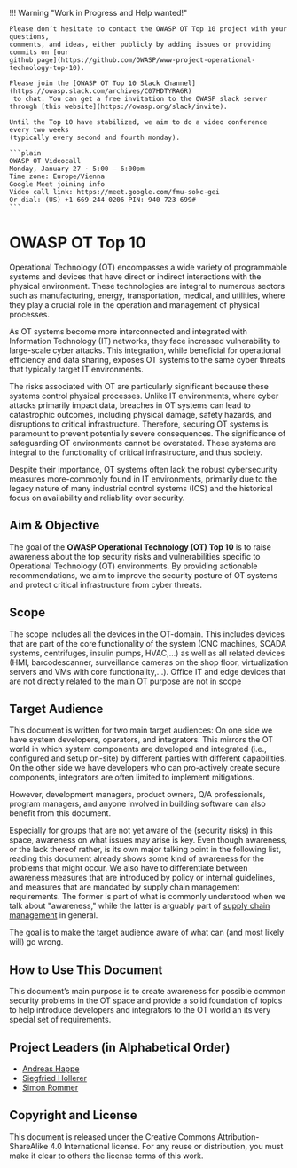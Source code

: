 !!! Warning "Work in Progress and Help wanted!"

    Please don’t hesitate to contact the OWASP OT Top 10 project with your questions, 
    comments, and ideas, either publicly by adding issues or providing commits on [our
    github page](https://github.com/OWASP/www-project-operational-technology-top-10).

    Please join the [OWASP OT Top 10 Slack Channel](https://owasp.slack.com/archives/C07HDTYRA6R)
     to chat. You can get a free invitation to the OWASP slack server
    through [this website](https://owasp.org/slack/invite).

    Until the Top 10 have stabilized, we aim to do a video conference every two weeks
    (typically every second and fourth monday).

    ```plain
    OWASP OT Videocall
    Monday, January 27 · 5:00 – 6:00pm
    Time zone: Europe/Vienna
    Google Meet joining info
    Video call link: https://meet.google.com/fmu-sokc-gei
    Or dial: ‪(US) +1 669-244-0206‬ PIN: ‪940 723 699‬#
    ```

# OWASP OT Top 10

Operational Technology (OT) encompasses a wide variety of programmable systems and devices that have direct or indirect interactions with the physical environment. These technologies are integral to numerous sectors such as manufacturing, energy, transportation, medical, and utilities, where they play a crucial role in the operation and management of physical processes.

As OT systems become more interconnected and integrated with Information Technology (IT) networks, they face increased vulnerability to large-scale cyber attacks. This integration, while beneficial for operational efficiency and data sharing, exposes OT systems to the same cyber threats that typically target IT environments.

The risks associated with OT are particularly significant because these systems control physical processes. Unlike IT environments, where cyber attacks primarily impact data, breaches in OT systems can lead to catastrophic outcomes, including physical damage, safety hazards, and disruptions to critical infrastructure. Therefore, securing OT systems is paramount to prevent potentially severe consequences. The significance of safeguarding OT environments cannot be overstated. These systems are integral to the functionality of critical infrastructure, and thus society.

Despite their importance, OT systems often lack the robust cybersecurity measures more-commonly found in IT environments, primarily due to the legacy nature of many industrial control systems (ICS) and the historical focus on availability and reliability over security.

## Aim & Objective

The goal of the **OWASP Operational Technology (OT) Top 10** is to raise awareness about the top security risks and vulnerabilities specific to Operational Technology (OT) environments. By providing actionable recommendations, we aim to improve the security posture of OT systems and protect critical infrastructure from cyber threats.

## Scope

The scope includes all the devices in the OT-domain. This includes devices that are part of the core functionality of the system (CNC machines, SCADA systems, centrifuges, insulin pumps, HVAC,...) as well as all related devices (HMI, barcodescanner, surveillance  cameras on the shop floor, virtualization servers and VMs with core functionality,...). Office IT and edge devices that are not directly related to the main OT purpose are not in scope

## Target Audience

This document is written for two main target audiences: On one side we have system developers, operators, and integrators. This mirrors the OT world in which system components are developed and integrated (i.e., configured and setup on-site) by different parties with different capabilities. On the other side we have developers who can pro-actively create secure components, integrators are often limited to implement mitigations.

However, development managers, product owners, Q/A professionals, program managers, and anyone involved in building software can also benefit from this document.

Especially for groups that are not yet aware of the (security risks) in this space, awareness on what issues may arise is key.
Even though awareness, or the lack thereof rather, is its own major talking point in the following list, reading this document already shows some kind of awareness for the problems that might occur. We also have to differentiate between awareness measures that are introduced by policy or internal guidelines, and measures that are mandated by supply chain management requirements. The former is part of what is commonly understood when we talk about "awareness," while the latter is arguably part of [supply chain management](the-top-10/inadequate_supply_chain_management.md) in general.

The goal is to make the target audience aware of what can (and most likely will) go wrong.

## How to Use This Document

This document’s main purpose is to create awareness for possible common security problems in the OT space and provide a solid foundation of topics to help introduce developers and integrators to the OT world an its very special set of requirements. 

## Project Leaders (in Alphabetical Order)

- [Andreas Happe](mailto:andreas.happe@owasp.org)
- [Siegfried Hollerer](mailto:siegfried.hollerer@owasp.org)
- [Simon Rommer](mailto:simon.rommer@owasp.org)

## Copyright and License

This document is released under the Creative Commons Attribution-ShareAlike 4.0 International license. For any reuse or distribution, you must make it clear to others the license terms of this work.
